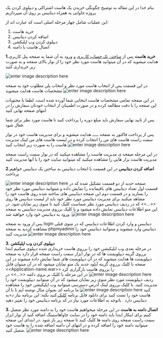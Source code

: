 ﻿بنام خدا
در این مقاله به توضیح چگونگی خریدن یک هاست اشتراکی و دیپلوی کردن یک پروژه جاوایی به همراه دیتابیس بر روی آن میپردازیم

 این عملیات شامل چهار مرحله اصلی است که عبارت اند از:
 

  1. خرید هاست 
 2. اضافه کردن دیتابیس 
 3. دیپلوی کردن وب اپلیکشن
 4. اتصال هاست با دامنه

**1.خرید هاست**
پس از [ساختن یک حساب کاربری](https://javahosting.ir/register) و ورود به آن شما به صفحه پنل کاربری هدایت میشوید که در آن میتوانید هاست مورد نظر خود را از نوار بالای صفحه و به صورت زیر خریداری کنید

![enter image description here](https://git.javahosting.ir/mmahdikarimian/pictures/-/raw/master/1.hosts.png?inline=false)

  در این قسمت پس از انتخاب هاست مورد نظر و انتخاب پلن مطلوب خود به صفحه مشخصات هاست هدایت میشوید
  ![enter image description here](https://git.javahosting.ir/mmahdikarimian/pictures/-/raw/master/2.information.png?inline=false)
    

در این صفحه تمامی مشخصات هاست انتخابی شما آورده شده است. لطفا با محتویات این صفحه را با دقت مطالعه کرده و در صورت اطمینان از انتخاب خودتان سفارش را در انتهای صفحه نهایی کنید

پس از تایید نهایی سفارش باید مبلغ دوره را پرداخت کنید تا هاست مورد نظر برای شما فعال شود.

پس از پرداخت فاکتور به صفحه ـــــ هدایت میشوید و برای مدیریت هاست خود در نوار سمت راست هاست های من را انتخاب کرده و در لیست هاست های من لینک مدیریت هاست را به صورت زیر انتخاب کنید
![enter image description here](https://git.javahosting.ir/mmahdikarimian/pictures/-/raw/master/3.myhost.png?inline=false)
  
در این مرحله صفحه ی مدیریت هاست را مشاهده میکنید که در نوار سمت راست صفحه مدیریت هاست بزار هایی را مشاهده میکنید که میتوانید سایت خود را با آنها مدیریت کنید

**2.اضافه کردن دیتابیس**
در این قسمت با انتخاب دیتابیس به ساختن یک دیتابیس خواهیم پرداخت

![enter image description here](https://git.javahosting.ir/mmahdikarimian/pictures/-/raw/master/host%20manager.png?inline=false)
صفحه حدید از دو قسمت تشکیل شده که در قسمت اول تعداد دیتابیس های باقیمانده را نمایش داده و میتوانید دیتابیس مورد نظر خود را بسازید و در قسمت دوم این صفحه دیتابیس های ساخته شده روی هاست خود را مشاهد میکنید 
برای مدیریت دیتابیس مورد نظر خود باید از لیست دیتابیس ها روی <<...>> که در ردیف دیتابیس مورد نظر شماست کلیک کنید تا منوی زیر نمایان شود.
در این منو اطلاعات دیتابیس نمایش داده میشود و با کلیک برروی مدیریت دیتابیس به صفحه ورود به دیتابیس خود وارد خواهید شد.
![enter image description here](https://git.javahosting.ir/mmahdikarimian/pictures/-/raw/master/database%20manager.png?inline=false) 

پس از ورود به صفحه login دیتابیس و وارد کردن اطلاعات دیتابیس که در منوی قبلی مشاهده کردید به صفحه phpmyadmin دیتابیس وارد میشوید و میتوانید دیتابیس خود را مدیریت کنید
![enter image description here](https://git.javahosting.ir/mmahdikarimian/pictures/-/raw/master/database%20index%20page.png?inline=false)

**3. دیپلوی کردن وب اپلیکشن**  
در مرحله بعدی وب اپلیکیشن خود را برروی هاست خریداری شده دیپلوی میکنیم 
ابتدا برروی گزینه دیپلویمنت ها که در نوار ابزار سمت راست صفحه قرار دارد به صفحه دیپلویمنت ها هدایت میشوید که در آن دیپلویمنت های شما نمایش داده میشوند 
در این صفحه با کلیک برروی گزینه آپلود جدید یک منو نمایان میشود که در آن میتوان فایل <<Application-name.war>> را برروی هاست بارگزاری کرد 
![enter image description here](https://git.javahosting.ir/mmahdikarimian/pictures/-/raw/master/7.new-deployment.png?inline=false)
در این مرحله با کلیک بر بروی دکمه <<...>> در ردیف دیپلویمنت مورد نظر منوی زیر نمایان میشود که در آن میتوانید دیپلویمنت خود را مدیریت کنید.
با کلیک برروی لینک آدرس دسترسی میتوانید وب اپلیکیشن خود را مشاهده کنید
![enter image description here](https://git.javahosting.ir/mmahdikarimian/pictures/-/raw/master/8.deployment.png?inline=false)
ما برنامه ای بعنوان مثال نوشته ایم تا با آن هاست خود را تست کنید
برای دانلود فایل برنامه [کلیک ](https://git.javahosting.ir/mmahdikarimian/pictures/-/raw/master/ROOT.tar?inline=false)
کنید
نکته:
این برنامه نیاز د=به دیتابیس دارد . باتوجه به اطلاعات مورد نیاز در کد برنامه دیتابیس خود را تغییر دهید

**3. اتصال دامنه به هاست**
در این مرحله میخواهیم هاست خود را به دامنه مورد نظر متصل کنیم
برای اینکار ابتدا باید دامنه خود را در سایت جاواهاستینگ اضافه کنید
از نوار ابزار سمت راست صفحه روی دامنه ها کلیک کنید
تا صفحه زیر باز شود .در ابتدای این صفحه میتوانید دامنه خود را اضافه کرده و در انتهای آن دامنه اضافه شده را به هاست خود متصل کنید.
![enter image description here](https://git.javahosting.ir/mmahdikarimian/pictures/-/raw/master/10.link%20domain%20to%20host.png?inline=false)
